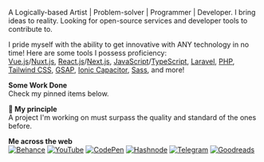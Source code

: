 A Logically-based Artist | Problem-solver | Programmer | Developer. I bring ideas to reality. Looking for open-source services and developer tools to contribute to.

I pride myself with the ability to get innovative with ANY technology in no time! Here are some tools I possess proficiency:<br>
[Vue.js](https://vuejs.org)/[Nuxt.js](https://nuxt.com/), [React.js](https://react.dev)/[Next.js](https://nextjs.org), [JavaScript](https://www.javascript.com/)/[TypeScript](https://www.typescriptlang.org/),  [Laravel](https://laravel.com), [PHP](https://www.php.net/), [Tailwind CSS](https://tailwindcss.com), [GSAP](https://greensock.com/), [Ionic Capacitor](https://ionicframework.com/), [Sass](https://sass-lang.com/), and more!

    
<strong>Some Work Done</strong><br>Check my pinned items below.


<strong>💎 My principle</strong><br>A project I'm working on must surpass the quality and standard of the ones before.

<strong>Me across the web</strong><br>
[![Behance](https://img.shields.io/badge/Behance-1769ff?style=for-the-badge&logo=behance&logoColor=white)](https://www.behance.net/creativemk)
[![YouTube](https://img.shields.io/badge/YouTube-%23FF0000.svg?style=for-the-badge&logo=YouTube&logoColor=white)](https://youtube.com/@MKTheDev)
[![CodePen](https://img.shields.io/badge/Codepen-000000?style=for-the-badge&logo=codepen&logoColor=white)](https://codepen.io/artisticMK)
[![Hashnode](https://img.shields.io/badge/Hashnode-2962FF?style=for-the-badge&logo=hashnode&logoColor=white)](https://artisticmk.hashnode.dev/)
 [![Telegram](https://img.shields.io/badge/Telegram-2CA5E0?style=for-the-badge&logo=telegram&logoColor=white)](https://t.me/CMK_Telegram)
[![Goodreads](https://img.shields.io/badge/Goodreads-F3F1EA?style=for-the-badge&logo=goodreads&logoColor=372213)](https://www.goodreads.com/mk_pages)
